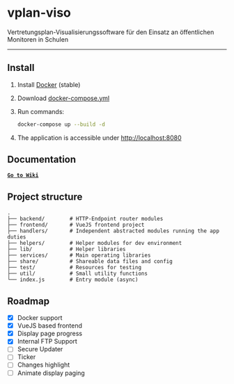 # vplan-viso

Vertretungsplan-Visualisierungssoftware für den Einsatz an öffentlichen Monitoren in Schulen

---

## Install

1. Install [Docker](https://get.docker.com/) (stable)

2. Download [docker-compose.yml](https://github.com/DrJume/vplan-viso/blob/master/docker-compose.yml)

3. Run commands:

    ```bash
    docker-compose up --build -d
    ```

4. The application is accessible under [http://localhost:8080](http://localhost:8080)

## Documentation

[**`Go to Wiki`**](https://github.com/DrJume/vplan-viso/wiki)

## Project structure

```tree
.
├── backend/        # HTTP-Endpoint router modules
├── frontend/       # VueJS frontend project
├── handlers/       # Independent abstracted modules running the app duties
├── helpers/        # Helper modules for dev environment
├── lib/            # Helper libraries
├── services/       # Main operating libraries
├── share/          # Shareable data files and config
├── test/           # Resources for testing
├── util/           # Small utility functions
└── index.js        # Entry module (async)
```

## Roadmap

- [x] Docker support
- [x] VueJS based frontend
- [x] Display page progress
- [x] Internal FTP Support
- [ ] Secure Updater
- [ ] Ticker
- [ ] Changes highlight
- [ ] Animate display paging
